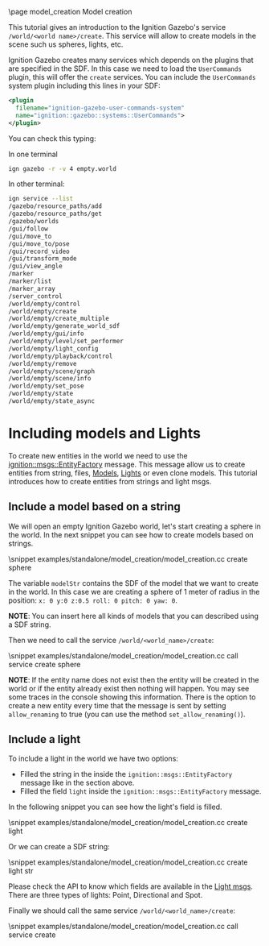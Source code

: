 \page model_creation Model creation

This tutorial gives an introduction to the Ignition Gazebo's service `/world/<world name>/create`.
This service will allow to create models in the scene such us spheres, lights, etc.

Ignition Gazebo creates many services which depends on the plugins that are specified in the SDF.
In this case we need to load the `UserCommands` plugin, this will offer the `create` services.
You can include the `UserCommands` system plugin including this lines in your SDF:

```xml
<plugin
  filename="ignition-gazebo-user-commands-system"
  name="ignition::gazebo::systems::UserCommands">
</plugin>
```

You can check this typing:

In one terminal
```bash
ign gazebo -r -v 4 empty.world
```

In other terminal:
```bash
ign service --list
/gazebo/resource_paths/add
/gazebo/resource_paths/get
/gazebo/worlds
/gui/follow
/gui/move_to
/gui/move_to/pose
/gui/record_video
/gui/transform_mode
/gui/view_angle
/marker
/marker/list
/marker_array
/server_control
/world/empty/control
/world/empty/create
/world/empty/create_multiple
/world/empty/generate_world_sdf
/world/empty/gui/info
/world/empty/level/set_performer
/world/empty/light_config
/world/empty/playback/control
/world/empty/remove
/world/empty/scene/graph
/world/empty/scene/info
/world/empty/set_pose
/world/empty/state
/world/empty/state_async
```
# Including models and Lights

To create new entities in the world we need to use the [ignition::msgs::EntityFactory](https://ignitionrobotics.org/api/msgs/6.0/classignition_1_1msgs_1_1EntityFactory__V.html) message.
This message allow us to create entities from string, files, [Models](https://ignitionrobotics.org/api/msgs/6.0/classignition_1_1msgs_1_1Model.html),
[Lights](https://ignitionrobotics.org/api/msgs/6.0/classignition_1_1msgs_1_1Light.html) or even clone models.
This tutorial introduces how to create entities from strings and light msgs.

## Include a model based on a string

We will open an empty Ignition Gazebo world, let's start creating a sphere in the world.
In the next snippet you can see how to create models based on strings.

\snippet examples/standalone/model_creation/model_creation.cc create sphere

The variable `modelStr` contains the SDF of the model that we want to create in the world.
In this case we are creating a sphere of 1 meter of radius in the position: `x: 0 y:0 z:0.5 roll: 0 pitch: 0 yaw: 0`.

**NOTE**: You can insert here all kinds of models that you can described using a SDF string.

Then we need to call the service `/world/<world_name>/create`:

\snippet examples/standalone/model_creation/model_creation.cc call service create sphere

**NOTE**: If the entity name does not exist then the entity will be created in the world or if the entity already
exist then nothing will happen. You may see some traces in the console showing this information.
There is the option to create a new entity every time that the message is sent by setting
`allow_renaming` to true (you can use the method `set_allow_renaming()`).

## Include a light

To include a light in the world we have two options:

 - Filled the string in the inside the `ignition::msgs::EntityFactory` message like in the section above.
 - Filled the field `light` inside the `ignition::msgs::EntityFactory` message.

In the following snippet you can see how the light's field is filled.

\snippet examples/standalone/model_creation/model_creation.cc create light

Or we can create a SDF string:

\snippet examples/standalone/model_creation/model_creation.cc create light str

Please check the API to know which fields are available in the [Light msgs](https://ignitionrobotics.org/api/msgs/6.2/classignition_1_1msgs_1_1Light.html). There are three types of lights: Point, Directional and Spot.

Finally we should call the same service `/world/<world_name>/create`:

\snippet examples/standalone/model_creation/model_creation.cc call service create
